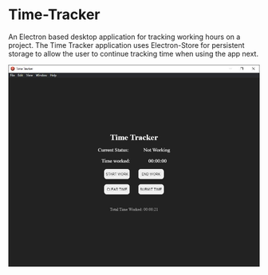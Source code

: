 # Time-Tracker
An Electron based desktop application for tracking working hours on a project. 
The Time Tracker application uses Electron-Store for persistent storage to allow the user to continue tracking time when using the app next.

![Screenshot](media/time-tracker.JPG)
